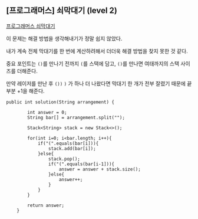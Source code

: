## [프로그래머스] 쇠막대기 (level 2)

[프로그래머스 쇠막대기](https://programmers.co.kr/learn/courses/30/lessons/42585)



이 문제는 해결 방법을 생각해내기가 정말 쉽지 않았다.



내가 계속 전체 막대기를 한 번에 계산하려해서 더더욱 해결 방법을 찾지 못한 것 같다.



중요 포인트는 `()`를 만나기 전까지 `(`를 스택에 담고, `()`를 만나면 여태까지의 스택 사이즈를 더해준다.

만약 레이저를 만난 후 `())`  `)` 가 하나 더 나왔다면 막대기 한 개가 전부 잘렸기 때문에 끝부분 +1을 해준다. 



```
public int solution(String arrangement) {

        int answer = 0;
        String bar[] = arrangement.split("");

        Stack<String> stack = new Stack<>();

        for(int i=0; i<bar.length; i++){
            if("(".equals(bar[i])){
                stack.add(bar[i]);
            }else{
                stack.pop();
                if("(".equals(bar[i-1])){
                    answer = answer + stack.size();
                }else{
                    answer++;
                }
            }
        }

        return answer;
    }
```

